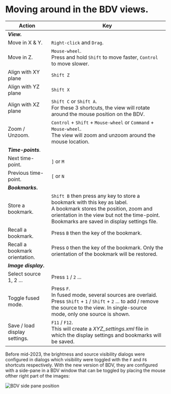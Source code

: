 # Moving around in the BDV views. 

| **Action**                      | **Key**  |
|---------------------------------|---------------|
| **_View._**                        ||
| Move in X & Y.                  | `Right-click` and `Drag`.    |
| Move in Z.                      | `Mouse-wheel`. <br>Press and hold `Shift` to move faster, `Control` to move slower. |
| Align with XY plane | `Shift Z` |
| Align with YZ plane | `Shift X` |
| Align with XZ plane | `Shift C` or `Shift A`. <br>For these 3 shortcuts, the view will rotate around the mouse position on the BDV. |
| Zoom / Unzoom.                  | `Control` + `Shift` + `Mouse-wheel` or `Command` + `Mouse-wheel`. <br>The view will zoom and unzoom around the mouse location. |
| **_Time-points_**.              |                    |
| Next time-point.                | `]` or `M`         |
| Previous time-point.            | `[` or `N`         |
| **_Bookmarks_.**                |                    |
| Store a bookmark.               | `Shift B` then press any key to store a bookmark with this key as label. <br>A bookmark stores the position, zoom and orientation in the view but not the time-point. Bookmarks are saved in display settings file. |
| Recall a bookmark.              | Press `B` then the key of the bookmark. |
| Recall a bookmark orientation.  | Press `O` then the key of the bookmark. Only the orientation of the bookmark will be restored. |
| **_Image display_.**            |                         |
| Select source 1, 2 ...          | Press `1` / `2` ...     |
| Toggle fused mode.              | Press `F`. <br /> In fused mode, several sources are overlaid. Press `Shift` + `1` / `Shift` + `2` ... to add / remove the source to the view. In single-source mode, only one source is shown.          |
| Save / load display settings.   | `F11` / `F12`. <br />This will create a _XYZ_settings.xml_ file in which the display settings and bookmarks will be saved.                                               |

Before mid-2023, the brightness and source visibility dialogs were configured in dialogs which visibility were toggled with the `F` and `F6`  shortcuts respectively. With the new version of BDV, they are configured with a side-pane in a BDV window that can be toggled by placing the mouse ofther right part of the images:

![BDV side pane position](/Users/tinevez/Development/MastodonWS/mastodon-documentation/docs/imgs/Mastodon_BD-sidepane.gif)
